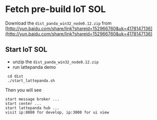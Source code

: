 # Fetch pre-build IoT SOL
Download the `dist_panda_win32_node0.12.zip` from [http://yun.baidu.com/share/link?shareid=152966760&uk=4178147136](http://yun.baidu.com/share/link?shareid=152966760&uk=4178147136)

## Start IoT SOL
 - unzip the `dist_panda_win32_node0.12.zip`
 - run lattepanda demo
```
 cd dist
 ./start_lattepanda.sh
```
Then you will see
```
start message broker ...
start center ...
start lattepanda hub ...
visit ip:8080 for develop, ip:3000 for ui view
```
